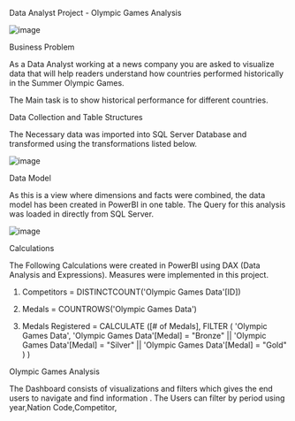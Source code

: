 Data Analyst Project - Olympic Games Analysis



![image](https://user-images.githubusercontent.com/119685963/210103996-9f113621-5bfc-4118-873e-7744c86554c4.png)


Business Problem


As a Data Analyst working at a news company you are asked to visualize data that will help readers understand how countries performed
historically in the Summer Olympic Games.

The Main task is to show historical performance for different countries.

Data Collection and Table Structures

The Necessary data was imported into SQL Server Database and transformed using the transformations listed below.


![image](https://user-images.githubusercontent.com/119685963/210103904-4b2006e0-7684-4eed-be27-5520a33418eb.png)


Data Model

As this is a view where dimensions and facts were combined, the data model has been created in PowerBI in one table.
The Query for this analysis was loaded in directly from SQL Server.

![image](https://user-images.githubusercontent.com/119685963/210104933-18b57fc0-3333-43b8-8023-55fd1e12f6ce.png)


Calculations

The Following Calculations were created in PowerBI using DAX (Data Analysis and Expressions).
Measures were implemented in this project.

1. Competitors = DISTINCTCOUNT('Olympic Games Data'[ID])

2. Medals = COUNTROWS('Olympic Games Data')

3. Medals Registered = CALCULATE ([# of Medals], FILTER (
        'Olympic Games Data',
        'Olympic Games Data'[Medal] = "Bronze"
            || 'Olympic Games Data'[Medal] = "Silver"
            || 'Olympic Games Data'[Medal] = "Gold"
    )
)



Olympic Games Analysis

The Dashboard consists of visualizations and filters which gives the end users to navigate and find information .
The Users can filter by period using year,Nation Code,Competitor,




